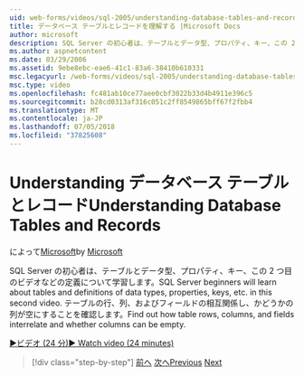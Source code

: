 ```yaml
---
uid: web-forms/videos/sql-2005/understanding-database-tables-and-records
title: データベース テーブルとレコードを理解する |Microsoft Docs
author: microsoft
description: SQL Server の初心者は、テーブルとデータ型、プロパティ、キー、この 2 つ目のビデオなどの定義について学習します。 方法については、テーブルの行、列をしています.
ms.author: aspnetcontent
ms.date: 03/29/2006
ms.assetid: 9ebe8ebc-eae6-41c1-83a6-38410b610331
msc.legacyurl: /web-forms/videos/sql-2005/understanding-database-tables-and-records
msc.type: video
ms.openlocfilehash: fc481ab10ce77aee0cbf3022b33d4b4911e396c5
ms.sourcegitcommit: b28cd0313af316c051c2ff8549865bff67f2fbb4
ms.translationtype: MT
ms.contentlocale: ja-JP
ms.lasthandoff: 07/05/2018
ms.locfileid: "37825608"
---
```

<a name="understanding-database-tables-and-records"></a><span data-ttu-id="2688e-104">Understanding データベース テーブルとレコード</span><span class="sxs-lookup"><span data-stu-id="2688e-104">Understanding Database Tables and Records</span></span>
====================
<span data-ttu-id="2688e-105">によって[Microsoft](https://github.com/microsoft)</span><span class="sxs-lookup"><span data-stu-id="2688e-105">by [Microsoft](https://github.com/microsoft)</span></span>

<span data-ttu-id="2688e-106">SQL Server の初心者は、テーブルとデータ型、プロパティ、キー、この 2 つ目のビデオなどの定義について学習します。</span><span class="sxs-lookup"><span data-stu-id="2688e-106">SQL Server beginners will learn about tables and definitions of data types, properties, keys, etc. in this second video.</span></span> <span data-ttu-id="2688e-107">テーブルの行、列、およびフィールドの相互関係し、かどうかの列が空にすることを確認します。</span><span class="sxs-lookup"><span data-stu-id="2688e-107">Find out how table rows, columns, and fields interrelate and whether columns can be empty.</span></span>

[<span data-ttu-id="2688e-108">&#9654;ビデオ (24 分)</span><span class="sxs-lookup"><span data-stu-id="2688e-108">&#9654; Watch video (24 minutes)</span></span>](https://channel9.msdn.com/Blogs/ASP-NET-Site-Videos/understanding-database-tables-and-records)

> [!div class="step-by-step"]
> <span data-ttu-id="2688e-109">[前へ](what-is-a-database.md)
> [次へ](more-about-column-data-types-and-other-properties.md)</span><span class="sxs-lookup"><span data-stu-id="2688e-109">[Previous](what-is-a-database.md)
[Next](more-about-column-data-types-and-other-properties.md)</span></span>
